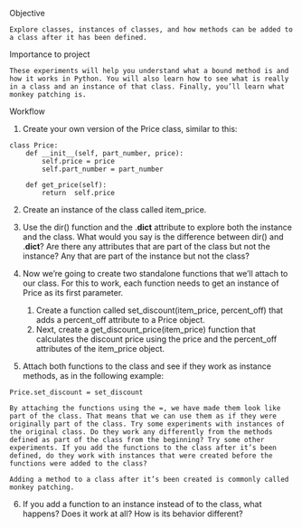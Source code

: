 Objective

    Explore classes, instances of classes, and how methods can be added to a class after it has been defined.

Importance to project

    These experiments will help you understand what a bound method is and how it works in Python. You will also learn how to see what is really in a class and an instance of that class. Finally, you’ll learn what monkey patching is.



Workflow

  1. Create your own version of the Price class, similar to this:

    class Price:
        def __init__(self, part_number, price):
            self.price = price
            self.part_number = part_number

        def get_price(self):
            return  self.price

  2. Create an instance of the class called item_price.

  3. Use the dir() function and the .__dict__ attribute to explore both the instance and the class. What would you say is the difference between dir() and .__dict__? Are there any attributes that are part of the class but not the instance? Any that are part of the instance but not the class?

  4. Now we’re going to create two standalone functions that we’ll attach to our class. For this to work, each function needs to get an instance of Price as its first parameter.
      1) Create a function called set_discount(item_price, percent_off) that adds a percent_off attribute to a Price object.
      2) Next, create a get_discount_price(item_price) function that calculates the discount price using the price and the percent_off attributes of the item_price object.

  5. Attach both functions to the class and see if they work as instance methods, as in the following example:

    Price.set_discount = set_discount

    By attaching the functions using the =, we have made them look like part of the class. That means that we can use them as if they were originally part of the class. Try some experiments with instances of the original class. Do they work any differently from the methods defined as part of the class from the beginning? Try some other experiments. If you add the functions to the class after it’s been defined, do they work with instances that were created before the functions were added to the class?

    Adding a method to a class after it’s been created is commonly called monkey patching.

  6. If you add a function to an instance instead of to the class, what happens? Does it work at all? How is its behavior different?


